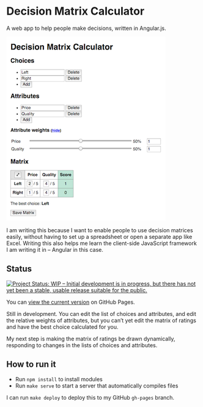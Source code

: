 # Decision Matrix Calculator

A web app to help people make decisions, written in Angular.js.

![Screenshot of the app](screenshots/screenshot_of_page_scaled_down.png)

I am writing this because I want to enable people to use decision matrices easily, without having to set up a spreadsheet or open a separate app like Excel. Writing this also helps me learn the client-side JavaScript framework I am writing it in – Angular in this case.

## Status

[![Project Status: WIP – Initial development is in progress, but there has not yet been a stable, usable release suitable for the public.](http://www.repostatus.org/badges/0.1.0/wip.svg)](http://www.repostatus.org/#wip)

You can [view the current version](https://roryokane.github.io/decision-matrix-calculator-angular/) on GitHub Pages.

Still in development. You can edit the list of choices and attributes, and edit the relative weights of attributes, but you can’t yet edit the matrix of ratings and have the best choice calculated for you.

My next step is making the matrix of ratings be drawn dynamically, responding to changes in the lists of choices and attributes.

## How to run it

* Run `npm install` to install modules
* Run `make serve` to start a server that automatically compiles files

I can run `make deploy` to deploy this to my GitHub `gh-pages` branch.
